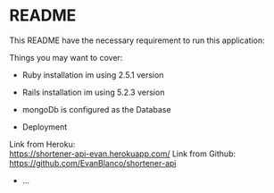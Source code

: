 # README

This README have the necessary requirement to run this application:

Things you may want to cover:

* Ruby installation im using 2.5.1 version
* Rails installation im using 5.2.3 version

* mongoDb is configured as the Database


* Deployment

 Link from Heroku:	
 https://shortener-api-evan.herokuapp.com/
 Link from Github:
 https://github.com/EvanBlanco/shortener-api

* ...
